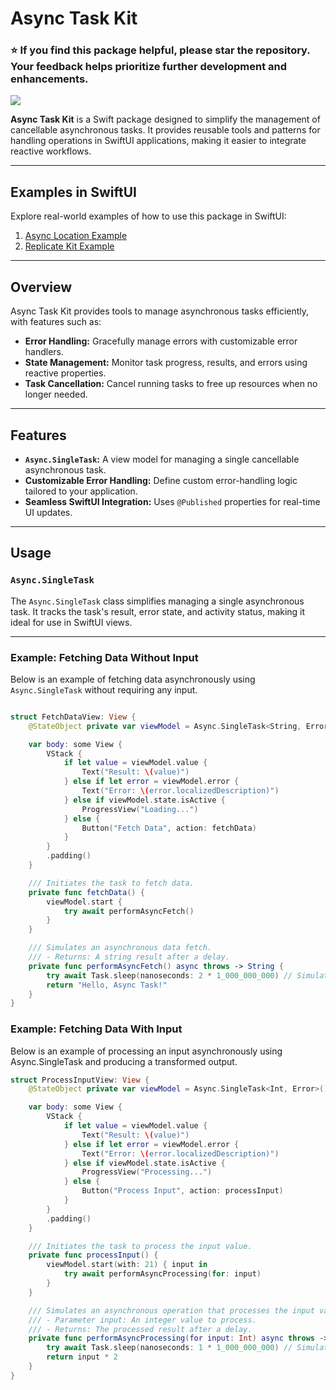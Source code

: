 # Async Task Kit

### ⭐️ If you find this package helpful, please star the repository. Your feedback helps prioritize further development and enhancements.

[![](https://img.shields.io/endpoint?url=https%3A%2F%2Fswiftpackageindex.com%2Fapi%2Fpackages%2Figor11191708%2Fasync-task%2Fbadge%3Ftype%3Dplatforms)](https://swiftpackageindex.com/igor11191708/async-task)

**Async Task Kit** is a Swift package designed to simplify the management of cancellable asynchronous tasks. It provides reusable tools and patterns for handling operations in SwiftUI applications, making it easier to integrate reactive workflows.

---

## Examples in SwiftUI

Explore real-world examples of how to use this package in SwiftUI:

1. [Async Location Example](https://github.com/igor11191708/async-location-swift-example)
2. [Replicate Kit Example](https://github.com/igor11191708/replicate-kit-example)

---

## Overview

Async Task Kit provides tools to manage asynchronous tasks efficiently, with features such as:
- **Error Handling:** Gracefully manage errors with customizable error handlers.
- **State Management:** Monitor task progress, results, and errors using reactive properties.
- **Task Cancellation:** Cancel running tasks to free up resources when no longer needed.

---

## Features

- **`Async.SingleTask`:** A view model for managing a single cancellable asynchronous task.
- **Customizable Error Handling:** Define custom error-handling logic tailored to your application.
- **Seamless SwiftUI Integration:** Uses `@Published` properties for real-time UI updates.

---

## Usage

### `Async.SingleTask`

The `Async.SingleTask` class simplifies managing a single asynchronous task. It tracks the task's result, error state, and activity status, making it ideal for use in SwiftUI views.

---

### Example: Fetching Data Without Input

Below is an example of fetching data asynchronously using `Async.SingleTask` without requiring any input.

```swift

struct FetchDataView: View {
    @StateObject private var viewModel = Async.SingleTask<String, Error>()

    var body: some View {
        VStack {
            if let value = viewModel.value {
                Text("Result: \(value)")
            } else if let error = viewModel.error {
                Text("Error: \(error.localizedDescription)")
            } else if viewModel.state.isActive {
                ProgressView("Loading...")
            } else {
                Button("Fetch Data", action: fetchData)
            }
        }
        .padding()
    }

    /// Initiates the task to fetch data.
    private func fetchData() {
        viewModel.start {
            try await performAsyncFetch()
        }
    }

    /// Simulates an asynchronous data fetch.
    /// - Returns: A string result after a delay.
    private func performAsyncFetch() async throws -> String {
        try await Task.sleep(nanoseconds: 2 * 1_000_000_000) // Simulate a 2-second delay
        return "Hello, Async Task!"
    }
}
```
### Example: Fetching Data With Input
Below is an example of processing an input asynchronously using Async.SingleTask and producing a transformed output.

```swift
struct ProcessInputView: View {
    @StateObject private var viewModel = Async.SingleTask<Int, Error>()

    var body: some View {
        VStack {
            if let value = viewModel.value {
                Text("Result: \(value)")
            } else if let error = viewModel.error {
                Text("Error: \(error.localizedDescription)")
            } else if viewModel.state.isActive {
                ProgressView("Processing...")
            } else {
                Button("Process Input", action: processInput)
            }
        }
        .padding()
    }

    /// Initiates the task to process the input value.
    private func processInput() {
        viewModel.start(with: 21) { input in
            try await performAsyncProcessing(for: input)
        }
    }

    /// Simulates an asynchronous operation that processes the input value.
    /// - Parameter input: An integer value to process.
    /// - Returns: The processed result after a delay.
    private func performAsyncProcessing(for input: Int) async throws -> Int {
        try await Task.sleep(nanoseconds: 1 * 1_000_000_000) // Simulate a 1-second delay
        return input * 2
    }
}
```
